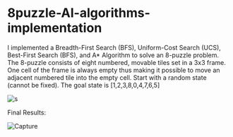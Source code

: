 # 8puzzle-AI-algorithms-implementation
I implemented a Breadth-First Search (BFS), Uniform-Cost Search (UCS), Best-First Search (BFS), and A* Algorithm to solve an 8-puzzle problem. The 8-puzzle consists of eight numbered, movable tiles set in a 3x3 frame. One cell of the frame is 
always empty thus making it possible to move an adjacent numbered tile into the empty cell. Start with a random state (cannot be fixed). The goal state is [1,2,3,8,0,4,7,6,5]

![s](https://github.com/vincentkipchoge/8puzzle-AI-algorithms-implementation/assets/100973751/1cdd19b5-4fb0-494a-a942-d3fcafbfd9f2)


Final Results:

![Capture](https://github.com/vincentkipchoge/8puzzle-AI-algorithms-implementation/assets/100973751/9fcd6301-2a1a-4a4d-8ce6-00183fc26ba2)



